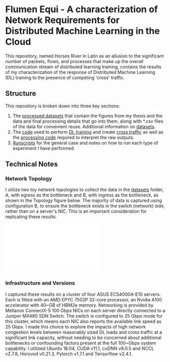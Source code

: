 # Flumen Equi - A characterization of Network Requirements for Distributed Machine Learning in the Cloud

This repository, named Horses River in Latin as an allusion to the significant number of packets, flows, and processes that make up the overall communication stream of distributed learning training, contains the results of my characterization of the response of Distributed Machine Learning (DL) training to the presence of competing 'cross' traffic.

## Structure

This repository is broken down into three key sections:
1. The [processed datasets](datasets) that contain the figures from my thesis and the data and final processing details that go into them, along with *.csv files of the data for convenient reuse. Additional information on [datasets](datasets/readme.md).
2. The [code](src) used to perform [DL training](src/distributed_learning/readme.md) and create [cross traffic](src/network/readme.md) as well as the [processing code](src/processing/readme.md) required to interpret the raw outputs.
3. [Runscripts](run_scripts/readme.md) for the general case and notes on how to run each type of experiment I have performed.

## Technical Notes

### Network Topology

I utilize two toy network topologies to collect the data in the [datasets](datasets) folder, A, with egress as the bottleneck and B, with ingress as the bottleneck, as shown in the Topology figure below. The majority of data is captured using configuration B, to ensure the bottleneck exists in the switch (network) side, rather than on a server's NIC. This is an important consideration for replicating these results.

![Topology](/datasets/topology.pdf)

### Infrastructure and Versions

I captured these results on a cluster of four ASUS ECS4000A-E10 servers. Each is fitted with an AMD EPYC 7502P 32-core processor, an Nvidia A100 accelerator with 40~GB of HBM2e memory. Networking is provided by Mellanox ConnectX-5 100 Gbps NICs on each server directly connected to a Juniper MX480 SDN Switch. The switch is configured to 25 Gbps mode for this cluster, which means each NIC also reports the available link speed as 25 Gbps. I made this choice to explore the impacts of high network congestion levels between reasonably sized DL loads and cross traffic at a significant link capacity, without needing to be concerned about additional bottlenecks or confounding factors present at the full 100~Gbps system capability. I utilized Ubuntu 18.04, CUDA v11.1, cuDNN v8.0.5 and NCCL v2.7.8, Horovod v0.21.3, Pytorch v1.7.1 and Tensorflow v2.4.1.